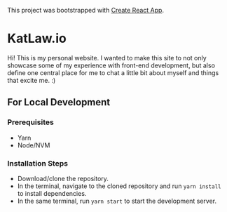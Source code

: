 This project was bootstrapped with [Create React App](https://github.com/facebook/create-react-app).

# KatLaw.io
Hi! This is my personal website. I wanted to make this site to not only showcase some of my experience with front-end development, but also define one central place for me to chat a little bit about myself and things that excite me. :)

## For Local Development

### Prerequisites
- Yarn
- Node/NVM

### Installation Steps
- Download/clone the repository.
- In the terminal, navigate to the cloned repository and run `yarn install` to install dependencies.
- In the same terminal, run `yarn start` to start the development server.

